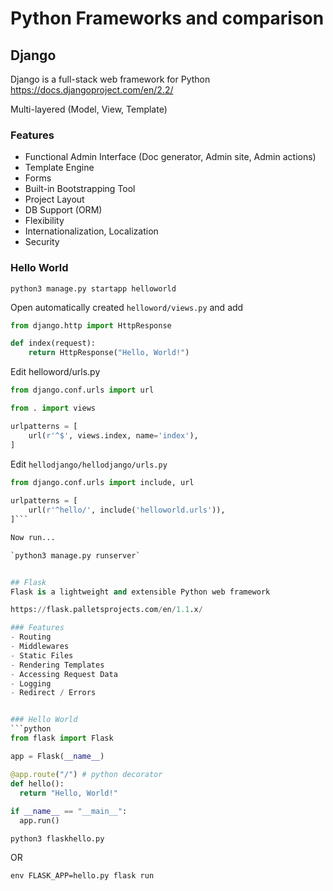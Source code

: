 # Python Frameworks and comparison

## Django
Django is a full-stack web framework for Python
https://docs.djangoproject.com/en/2.2/

Multi-layered (Model, View, Template)

### Features
- Functional Admin Interface (Doc generator, Admin site, Admin actions)
- Template Engine
- Forms
- Built-in Bootstrapping Tool
- Project Layout
- DB Support (ORM)
- Flexibility
- Internationalization, Localization
- Security

### Hello World

`python3 manage.py startapp helloworld`

Open automatically created `helloword/views.py` and add 

```python
from django.http import HttpResponse

def index(request):
    return HttpResponse("Hello, World!")
```

Edit helloword/urls.py

```python
from django.conf.urls import url

from . import views

urlpatterns = [
    url(r'^$', views.index, name='index'),
]
```

Edit `hellodjango/hellodjango/urls.py`

```python
from django.conf.urls import include, url 
 
urlpatterns = [ 
    url(r'^hello/', include('helloworld.urls')), 
]```

Now run...

`python3 manage.py runserver`


## Flask
Flask is a lightweight and extensible Python web framework

https://flask.palletsprojects.com/en/1.1.x/

### Features
- Routing
- Middlewares
- Static Files
- Rendering Templates
- Accessing Request Data
- Logging
- Redirect / Errors


### Hello World
```python
from flask import Flask

app = Flask(__name__)

@app.route("/") # python decorator
def hello():
  return "Hello, World!"
  
if __name__ == "__main__":
  app.run()
```

`python3 flaskhello.py`

OR

`env FLASK_APP=hello.py flask run`

